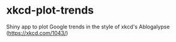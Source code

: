 # xkcd-plot-trends
Shiny app to plot Google trends in the style of xkcd's Ablogalypse (https://xkcd.com/1043/)
